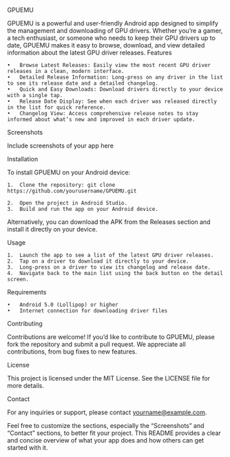 GPUEMU

GPUEMU is a powerful and user-friendly Android app designed to simplify the management and downloading of GPU drivers. Whether you’re a gamer, a tech enthusiast, or someone who needs to keep their GPU drivers up to date, GPUEMU makes it easy to browse, download, and view detailed information about the latest GPU driver releases.
Features

	•	Browse Latest Releases: Easily view the most recent GPU driver releases in a clean, modern interface.
	•	Detailed Release Information: Long-press on any driver in the list to see its release date and a detailed changelog.
	•	Quick and Easy Downloads: Download drivers directly to your device with a single tap.
	•	Release Date Display: See when each driver was released directly in the list for quick reference.
	•	Changelog View: Access comprehensive release notes to stay informed about what’s new and improved in each driver update.

Screenshots

Include screenshots of your app here

Installation

To install GPUEMU on your Android device:

	1.	Clone the repository: git clone https://github.com/yourusername/GPUEMU.git

	2.	Open the project in Android Studio.
	3.	Build and run the app on your Android device.

Alternatively, you can download the APK from the Releases section and install it directly on your device.

Usage

	1.	Launch the app to see a list of the latest GPU driver releases.
	2.	Tap on a driver to download it directly to your device.
	3.	Long-press on a driver to view its changelog and release date.
	4.	Navigate back to the main list using the back button on the detail screen.

Requirements

	•	Android 5.0 (Lollipop) or higher
	•	Internet connection for downloading driver files

Contributing

Contributions are welcome! If you’d like to contribute to GPUEMU, please fork the repository and submit a pull request. We appreciate all contributions, from bug fixes to new features.

License

This project is licensed under the MIT License. See the LICENSE file for more details.

Contact

For any inquiries or support, please contact yourname@example.com.

Feel free to customize the sections, especially the “Screenshots” and “Contact” sections, to better fit your project. This README provides a clear and concise overview of what your app does and how others can get started with it.
